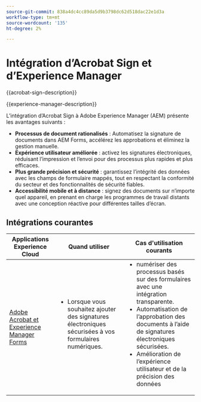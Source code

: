 ```yaml
---
source-git-commit: 838a4dc4cc89da5d9b3798dc62d518dac22e1d3a
workflow-type: tm+mt
source-wordcount: '135'
ht-degree: 2%

---
```



# Intégration d’Acrobat Sign et d’Experience Manager

{{acrobat-sign-description}}

{{experience-manager-description}}

L’intégration d’Acrobat Sign à Adobe Experience Manager (AEM) présente les avantages suivants :

+ **Processus de document rationalisés** : Automatisez la signature de documents dans AEM Forms, accélérez les approbations et éliminez la gestion manuelle.
+ **Expérience utilisateur améliorée** : activez les signatures électroniques, réduisant l’impression et l’envoi pour des processus plus rapides et plus efficaces.
+ **Plus grande précision et sécurité** : garantissez l’intégrité des données avec les champs de formulaire mappés, tout en respectant la conformité du secteur et des fonctionnalités de sécurité fiables.
+ **Accessibilité mobile et à distance** : signez des documents sur n’importe quel appareil, en prenant en charge les programmes de travail distants avec une conception réactive pour différentes tailles d’écran.

## Intégrations courantes

<table>
    <thead>
        <tr>
            <th>Applications Experience Cloud</th>
            <th>Quand utiliser</th>
            <th>Cas d'utilisation courants</th>
        </tr>
    </thead>
    <tbody>
        <tr>
            <td>
                <a href="/docs/experience-manager-learn/forms/forms-and-sign/introduction.html" target="_blank" rel="referrer">Adobe Acrobat et Experience Manager Forms</a>
            </td>
            <td>
                <ul style="margin-top: 0;">
                    <li>Lorsque vous souhaitez ajouter des signatures électroniques sécurisées à vos formulaires numériques.</li>
                </ul>
            </td>
            <td>
                <ul style="margin-top: 0;">
                    <li>numériser des processus basés sur des formulaires avec une intégration transparente.</li>
                    <li>Automatisation de l’approbation des documents à l’aide de signatures électroniques sécurisées.</li>
                    <li>Amélioration de l’expérience utilisateur et de la précision des données</li>
                </ul>
            </td>
        </tr>
    </tbody>
</table>
